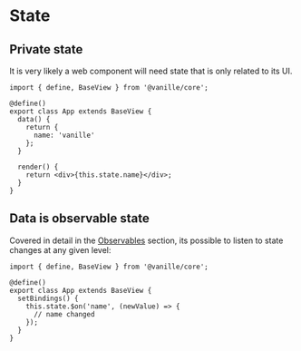# State

## Private state

It is very likely a web component will need state that is only related to its UI.

```tsx
import { define, BaseView } from '@vanille/core';

@define()
export class App extends BaseView {
  data() {
    return {
      name: 'vanille'
    };
  }

  render() {
    return <div>{this.state.name}</div>;
  }
}
```

## Data is observable state

Covered in detail in the [Observables](./observe-everything.md) section, its possible to listen to state changes at any given level:
```tsx
import { define, BaseView } from '@vanille/core';

@define()
export class App extends BaseView {
  setBindings() {
    this.state.$on('name', (newValue) => {
      // name changed
    });
  }
}
```
